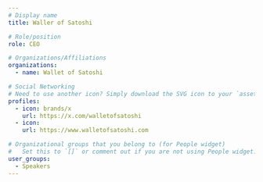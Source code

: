 ```yaml
---
# Display name
title: Waller of Satoshi

# Role/position
role: CEO

# Organizations/Affiliations
organizations:
  - name: Wallet of Satoshi

# Social Networking
# Need to use another icon? Simply download the SVG icon to your `assets/media/icons/` folder.
profiles:
  - icon: brands/x
    url: https://x.com/walletofsatoshi
  - icon: 
    url: https://www.walletofsatoshi.com

# Organizational groups that you belong to (for People widget)
#   Set this to `[]` or comment out if you are not using People widget.
user_groups:
  - Speakers
---
```

